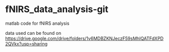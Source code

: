 # fNIRS_data_analysis-git
 matlab code for fNIRS analysis
 
 data used can be found on
 https://drive.google.com/drive/folders/1v6MDBZKNJeczF59sMhIQATFdXPD2QVkx?usp=sharing
